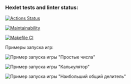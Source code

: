### Hexlet tests and linter status:
[![Actions Status](https://github.com/dbulyk/java-project-lvl1/workflows/hexlet-check/badge.svg)](https://github.com/dbulyk/java-project-lvl1/actions)

[![Maintainability](https://api.codeclimate.com/v1/badges/a99a88d28ad37a79dbf6/maintainability)](https://codeclimate.com/github/codeclimate/codeclimate/maintainability)

[![Makefile CI](https://github.com/dbulyk/java-project-lvl1/actions/workflows/makefile.yml/badge.svg?branch=main&event=push)](https://github.com/dbulyk/java-project-lvl1/actions/workflows/makefile.yml)

Примеры запуска игр:

![Пример запуска игры "Простые числа"](https://github.com/dbulyk/java-project-lvl1/blob/main/Even.png)

![Пример запуска игры "Калькулятор"](https://github.com/dbulyk/java-project-lvl1/blob/main/Calc.png)

![Пример запуска игры "Наибольший общий делитель"](https://github.com/dbulyk/java-project-lvl1/blob/main/GCD.png)
